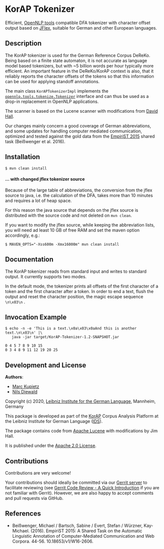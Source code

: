# KorAP Tokenizer
Efficient, [OpenNLP tools](https://opennlp.apache.org) compatible DFA tokenizer with character offset output based on [JFlex](https://www.jflex.de/), suitable for German and other European languages.

## Description
The KorAP tokenizer is used for the German Reference Corpus DeReKo. Being based on a finite state automaton, 
it is not accurate as language model based tokenizers, but with ~5 billion words per hour typically more efficient.
An important feature in the DeReKo/KorAP context is also, that it reliably reports the character offsets of the tokens 
so that this information can be used for applying standoff annotations.
 
The main class `KorAPTokenizerImpl` implements the [`opennlp.tools.tokenize.Tokenizer`](https://opennlp.apache.org/docs/1.8.2/apidocs/opennlp-tools/opennlp/tools/tokenize/Tokenizer.html)
interface and can thus be used as a drop-in replacement in OpenNLP applications.

The scanner is based on the Lucene scanner with modifications from [David Hall](https://github.com/dlwh).  

Our changes mainly concern a good coverage of German abbreviations, 
and some updates for handling computer mediated communication, optimized and tested against the gold data from the [EmpiriST 2015](https://sites.google.com/site/empirist2015/) shared task (Beißwenger et al. 2016).

## Installation
```shell script
$ mvn clean install
```
#### … with changed jflex tokenizer source
Because of the large table of abbreviations, the conversion from the jflex source to java, i.e. the calculation of the DFA, takes more than 10 minutes and requires a lot of heap space.

For this reason the java source that depends on the jflex source is distributed with the source code and not deleted on `mvn clean`.

If you want to modify the jflex source, while keeping the abbreviation lists, you will need ad least 10 GB of free RAM and set
the maven option accordingly, e.g.:
```shell script
$ MAVEN_OPTS="-Xss600m -Xmx16000m" mvn clean install
```
## Documentation
The KorAP tokenizer reads from standard input and writes to standard output. It currently supports two modes.

In the default mode, the tokenizer prints all offsets of the first character of a token and the first character after a token.
In order to end a text, flush the output and reset the character position, the magic escape sequence `\n\x03\n` .
## Invocation Example
```
$ echo -n -e 'This is a text.\x0a\x03\x0aAnd this is another text.\n\x03\n' |\
   java -jar target/KorAP-Tokenizer-1.2-SNAPSHOT.jar

0 4 5 7 8 9 10 15 
0 3 4 8 9 11 12 19 20 25 
```
## Development and License

**Authors**: 
* [Marc Kupietz](https://www1.ids-mannheim.de/digspra/personal/kupietz.html)
* [Nils Diewald](https://www1.ids-mannheim.de/digspra/personal/diewald.html)

Copyright (c) 2020, [Leibniz Institute for the German Language](http://www.ids-mannheim.de/), Mannheim, Germany

This package is developed as part of the [KorAP](http://korap.ids-mannheim.de/)
Corpus Analysis Platform at the Leibniz Institute for German Language
([IDS](http://www.ids-mannheim.de/)).

The package contains code from [Apache Lucene](https://lucene.apache.org/) with modifications by Jim Hall.

It is published under the [Apache 2.0 License](LICENSE).

## Contributions

Contributions are very welcome!

Your contributions should ideally be committed via our [Gerrit server](https://korap.ids-mannheim.de/gerrit/)
to facilitate reviewing (see [Gerrit Code Review - A Quick Introduction](https://korap.ids-mannheim.de/gerrit/Documentation/intro-quick.html)
if you are not familiar with Gerrit). However, we are also happy to accept comments and pull requests
via GitHub.

## References
- Beißwenger, Michael / Bartsch, Sabine / Evert, Stefan / Würzner, Kay-Michael. (2016). EmpiriST 2015: A Shared Task on the Automatic Linguistic Annotation of Computer-Mediated Communication and Web Corpora. 44-56. 10.18653/v1/W16-2606. 
